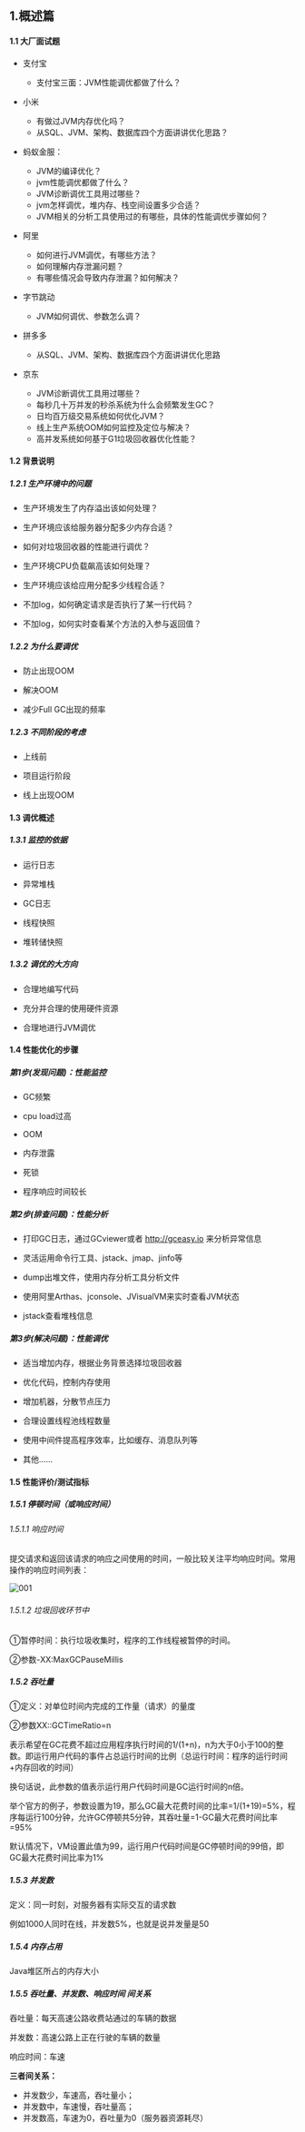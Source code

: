 


            
## 1.概述篇



#### 1.1 大厂面试题

- 支付宝
     - 支付宝三面：JVM性能调优都做了什么？
- 小米
   - 有做过JVM内存优化吗？
   - 从SQL、JVM、架构、数据库四个方面讲讲优化思路？
- 蚂蚁金服：
     - JVM的编译优化？
     - jvm性能调优都做了什么？
     - JVM诊断调优工具用过哪些？
     - jvm怎样调优，堆内存、栈空间设置多少合适？
     - JVM相关的分析工具使用过的有哪些，具体的性能调优步骤如何？

- 阿里
  - 如何进行JVM调优，有哪些方法？
  - 如何理解内存泄漏问题？
  - 有哪些情况会导致内存泄漏？如何解决？

- 字节跳动
  - JVM如何调优、参数怎么调？

- 拼多多
  - 从SQL、JVM、架构、数据库四个方面讲讲优化思路

- 京东
  - JVM诊断调优工具用过哪些？
  - 每秒几十万并发的秒杀系统为什么会频繁发生GC？
  - 日均百万级交易系统如何优化JVM？
  - 线上生产系统OOM如何监控及定位与解决？
  - 高并发系统如何基于G1垃圾回收器优化性能？





#### 1.2 背景说明

##### 1.2.1 生产环境中的问题

- 生产环境发生了内存溢出该如何处理？

- 生产环境应该给服务器分配多少内存合适？

- 如何对垃圾回收器的性能进行调优？

- 生产环境CPU负载飙高该如何处理？

- 生产环境应该给应用分配多少线程合适？

- 不加log，如何确定请求是否执行了某一行代码？

- 不加log，如何实时查看某个方法的入参与返回值？



##### 1.2.2 为什么要调优

- 防止出现OOM

- 解决OOM

- 减少Full GC出现的频率



##### 1.2.3 不同阶段的考虑

- 上线前

- 项目运行阶段

- 线上出现OOM



#### 1.3 调优概述

##### 1.3.1 监控的依据

- 运行日志

- 异常堆栈

- GC日志

- 线程快照

- 堆转储快照



##### 1.3.2 调优的大方向

- 合理地编写代码

- 充分并合理的使用硬件资源

- 合理地进行JVM调优



#### 1.4 性能优化的步骤

##### 第1步(发现问题)：性能监控

- GC频繁

- cpu load过高

- OOM

- 内存泄露

- 死锁

- 程序响应时间较长

  

##### 第2步(排查问题)：性能分析

- 打印GC日志，通过GCviewer或者 http://gceasy.io 来分析异常信息

- 灵活运用命令行工具、jstack、jmap、jinfo等

- dump出堆文件，使用内存分析工具分析文件

- 使用阿里Arthas、jconsole、JVisualVM来实时查看JVM状态

- jstack查看堆栈信息



##### 第3步(解决问题)：性能调优

- 适当增加内存，根据业务背景选择垃圾回收器

- 优化代码，控制内存使用

- 增加机器，分散节点压力

- 合理设置线程池线程数量

- 使用中间件提高程序效率，比如缓存、消息队列等

- 其他……



#### 1.5 性能评价/测试指标

##### 1.5.1 停顿时间（或响应时间）

###### 1.5.1.1 响应时间

提交请求和返回该请求的响应之间使用的时间，一般比较关注平均响应时间。常用操作的响应时间列表：

![001](../image/001.png)


###### 1.5.1.2 垃圾回收环节中

①暂停时间：执行垃圾收集时，程序的工作线程被暂停的时间。

②参数-XX:MaxGCPauseMillis



##### 1.5.2 吞吐量

①定义：对单位时间内完成的工作量（请求）的量度

②参数XX::GCTimeRatio=n

表示希望在GC花费不超过应用程序执行时间的1/(1+n)，n为大于0小于100的整数。即运行用户代码的事件占总运行时间的比例（总运行时间：程序的运行时间+内存回收的时间）

换句话说，此参数的值表示运行用户代码时间是GC运行时间的n倍。

举个官方的例子，参数设置为19，那么GC最大花费时间的比率=1/(1+19)=5%，程序每运行100分钟，允许GC停顿共5分钟，其吞吐量=1-GC最大花费时间比率=95%

默认情况下，VM设置此值为99，运行用户代码时间是GC停顿时间的99倍，即GC最大花费时间比率为1%



##### 1.5.3 并发数

定义：同一时刻，对服务器有实际交互的请求数

例如1000人同时在线，并发数5%，也就是说并发量是50



##### 1.5.4 内存占用

Java堆区所占的内存大小



##### 1.5.5 吞吐量、并发数、响应时间 间关系

吞吐量：每天高速公路收费站通过的车辆的数据

并发数：高速公路上正在行驶的车辆的数量

响应时间：车速



**三者间关系：**

- 并发数少，车速高，吞吐量小；
- 并发数中，车速慢，吞吐量高；
- 并发数高，车速为0，吞吐量为0（服务器资源耗尽）

